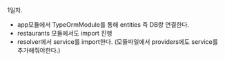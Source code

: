 1일차.

- app모듈에서 TypeOrmModule를 통해 entities 즉 DB랑 연결한다.
- restaurants 모듈에서도 import 진행
- resolver에서 service를 import한다. (모듈파일에서 providers에도 service를 추가해줘야한다.)
